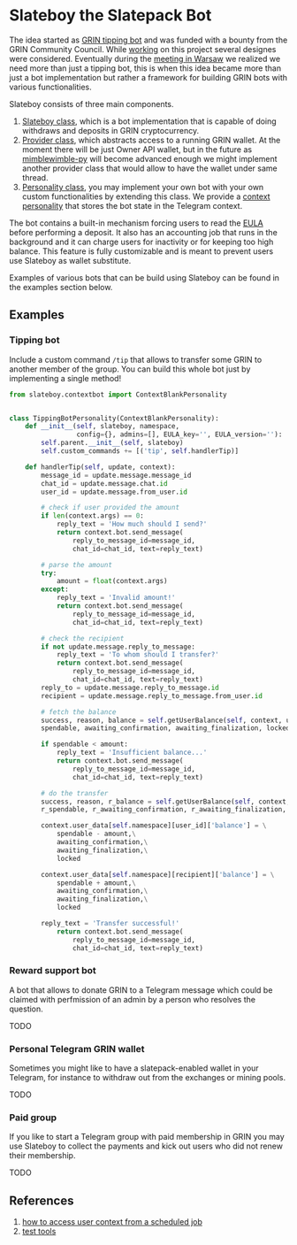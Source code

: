 # Slateboy the Slatepack Bot

The idea started as [GRIN tipping bot](https://forum.grin.mw/t/grin-bounty-suggestions/9866/2) and was funded with a bounty from the GRIN Community Council. While [working](https://forum.grin.mw/t/telegram-bot-progress-thread-by-renzokuken/9882/32) on this project several designes were considered. Eventually during the [meeting in Warsaw](https://forum.grin.mw/t/grin-sun-in-warsaw-gathering/9953/2) we realized we need more than just a tipping bot, this is when this idea became more than just a bot implementation but rather a framework for building GRIN bots with various functionalities.

Slateboy consists of three main components.

1. [Slateboy class](https://github.com/grinventions/slateboy/blob/main/slateboy/slateboy.py), which is a bot implementation that is capable of doing withdraws and deposits in GRIN cryptocurrency.
2. [Provider class](https://github.com/grinventions/slateboy/blob/main/slateboy/providers.py), which abstracts access to a running GRIN wallet. At the moment there will be just Owner API wallet, but in the future as [mimblewimble-py](https://github.com/grinventions/mimblewimble-py) will become advanced enough we might implement another provider class that would allow to have the wallet under same thread.
3. [Personality class](https://github.com/grinventions/slateboy/blob/main/slateboy/personality.py), you may implement your own bot with your own custom functionalities by extending this class. We provide a [context personality](https://github.com/grinventions/slateboy/blob/main/slateboy/contextbot.py) that stores the bot state in the Telegram context.

The bot contains a built-in mechanism forcing users to read the [EULA](https://en.wikipedia.org/wiki/End-user_license_agreement) before performing a deposit. It also has an accounting job that runs in the background and it can charge users for inactivity or for keeping too high balance. This feature is fully customizable and is meant to prevent users use Slateboy as wallet substitute.

Examples of various bots that can be build using Slateboy can be found in the examples section below.

## Examples

### Tipping bot

Include a custom command `/tip` that allows to transfer some GRIN to another member of the group. You can build this whole bot just by implementing a single method!

```python
from slateboy.contextbot import ContextBlankPersonality


class TippingBotPersonality(ContextBlankPersonality):
    def __init__(self, slateboy, namespace,
                 config={}, admins=[], EULA_key='', EULA_version=''):
        self.parent.__init__(self, slateboy)
        self.custom_commands += [('tip', self.handlerTip)]

    def handlerTip(self, update, context):
        message_id = update.message.message_id
        chat_id = update.message.chat.id
        user_id = update.message.from_user.id

        # check if user provided the amount
        if len(context.args) == 0:
            reply_text = 'How much should I send?'
            return context.bot.send_message(
                reply_to_message_id=message_id,
                chat_id=chat_id, text=reply_text)

        # parse the amount
        try:
            amount = float(context.args)
        except:
            reply_text = 'Invalid amount!'
            return context.bot.send_message(
                reply_to_message_id=message_id,
                chat_id=chat_id, text=reply_text)

        # check the recipient
        if not update.message.reply_to_message:
            reply_text = 'To whom should I transfer?'
            return context.bot.send_message(
                reply_to_message_id=message_id,
                chat_id=chat_id, text=reply_text)
        reply_to = update.message.reply_to_message.id
        recipient = update.message.reply_to_message.from_user.id

        # fetch the balance
        success, reason, balance = self.getUserBalance(self, context, user_id)
        spendable, awaiting_confirmation, awaiting_finalization, locked = balance

        if spendable < amount:
            reply_text = 'Insufficient balance...'
            return context.bot.send_message(
                reply_to_message_id=message_id,
                chat_id=chat_id, text=reply_text)

        # do the transfer
        success, reason, r_balance = self.getUserBalance(self, context, recipient)
        r_spendable, r_awaiting_confirmation, r_awaiting_finalization, r_locked = r_balance

        context.user_data[self.namespace][user_id]['balance'] = \
            spendable - amount,\
            awaiting_confirmation,\
            awaiting_finalization,\
            locked

        context.user_data[self.namespace][recipient]['balance'] = \
            spendable + amount,\
            awaiting_confirmation,\
            awaiting_finalization,\
            locked

        reply_text = 'Transfer successful!'
            return context.bot.send_message(
                reply_to_message_id=message_id,
                chat_id=chat_id, text=reply_text)
```

### Reward support bot

A bot that allows to donate GRIN to a Telegram message which could be claimed with perfmission of an admin by a person who resolves the question.

TODO

### Personal Telegram GRIN wallet

Sometimes you might like to have a slatepack-enabled wallet in your Telegram, for instance to withdraw out from the exchanges or mining pools.

TODO

### Paid group

If you like to start a Telegram group with paid membership in GRIN you may use Slateboy to collect the payments and kick out users who did not renew their membership.

TODO

## References

1. [how to access user context from a scheduled job](https://github.com/python-telegram-bot/python-telegram-bot/issues/3175)
2. [test tools](https://github.com/GauthamramRavichandran/ptbtest)
